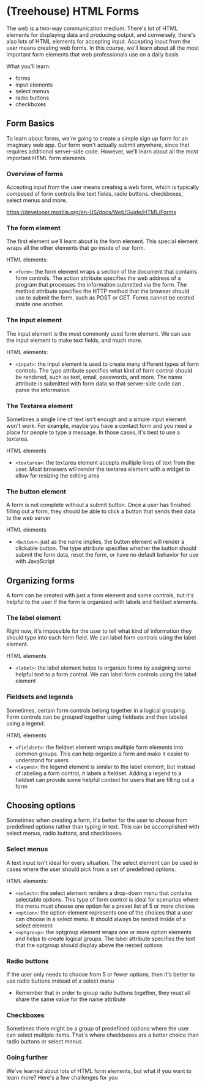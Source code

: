 # (Treehouse) HTML Forms

The web is a two-way communication medium. There's lot of HTML elements for displaying data and producing output, and conversely, there's also lots of HTML elements for accepting input. Accepting input from the user means creating web forms. In this course, we'll learn about all the most important form elements that web professionals use on a daily basis

What you'll learn:
* forms
* input elements
* select menus
* radio buttons
* checkboxes

## Form Basics
To learn about forms, we're going to create a simple sign up form for an imaginary web app. Our form won't actually submit anywhere, since that requires additional server-side code. However, we'll learn about all the most important HTML form elements.

### Overview of forms
Accepting input from the user means creating a web form, which is typically composed of form controls like text fields, radio buttons. checkboxes, select menus and more.

https://developer.mozilla.org/en-US/docs/Web/Guide/HTML/Forms

### The form element
The first element we'll learn about is the form element. This special element wraps all the other elements that go inside of our form.

HTML elements:
* `<form>`: the form element wraps a section of the document that contains form controls. The action attribute specifies the web address of a program that processes the information submitted via the form. The method attribute specifies the HTTP method that the browser should use to submit the form, such as POST or GET. Forms cannot be nested inside one another.

### The input element
The input element is the most commonly used form element. We can use the input element to make text fields, and much more.

HTML elements:
* `<input>`: the input element is used to create many different types of form controls. The type attribute specifies what kind of form control should be rendered, such as text, email, passwords, and more. The name attribute is submitted with form data so that server-side code can . parse the information

### The Textarea element
Sometimes a single line of text isn't enough and a simple input element won't work. For example, maybe you have a contact form and you need a place for people to type a message. In those cases, it's best to use a textarea.

HTML elements
* `<textarea>`: the textarea element accepts multiple lines of text from the user. Most browsers will render the textarea element with a widget to allow for resizing the editing area

### The button element
A form is not complete without a submit button. Once a user has finished filling out a form, they should be able to click a button that sends their data to the web server

HTML elements
* `<button>`: just as the name implies, the button element will render a clickable button. The type attribute specifies whether the button should submit the form data, reset the form, or have no default behavior for use with JavaScript

## Organizing forms
A form can be created with just a form element and some controls, but it's helpful to the user if the form is organized with labels and fieldset elements.

### The label element
Right now, it's impossible for the user to tell what kind of information they should type into each form field. We can label form controls using the label element.

HTML elements
* `<label>`: the label element helps to organize forms by assigning some helpful text to a form control. We can label form controls using the label element

### Fieldsets and legends
Sometimes, certain form controls belong together in a logical grouping. Form controls can be grouped together using fieldsets and then labeled using a legend.

HTML elements
* `<fieldset>`: the fieldset element wraps multiple form elements into common groups. This can help organize a form and make it easier to understand for users
* `<legend>`: the legend element is similar to the label element, but instead of labeling a form control, it labels a fieldset. Adding a legend to a fieldset can provide some helpful context for users that are filling out a form

## Choosing options
Sometimes when creating a form, it's better for the user to choose from predefined options rather than typing in text. This can be accomplished with select menus, radio buttons, and checkboxes.

### Select menus
A text input isn't ideal for every situation. The select element can be used in cases where the user should pick from a set of predefined options.

HTML elements:
* `<select>`: the select element renders a drop-down menu that contains selectable options. This type of form control is ideal for scenarios where the menu must choose one option for a preset list of 5 or more choices
* `<option>`: the option element represents one of the choices that a user can choose in a select menu. It should always be nested inside of a select element
* `<optgroup>`: the optgroup element wraps one or more option elements and helps to create logical groups. The label attribute specifies the text that the optgroup should display above the nested options

### Radio buttons
If the user only needs to choose from 5 or fewer options, then it's better to use radio buttons instead of a select menu

* Remember that in order to group radio buttons together, they must all share the same value for the name attribute

### Checkboxes
Sometimes there might be a group of predefined options where the user can select multiple items. That's where checkboxes are a better choice than radio buttons or select menus

### Going further
We've learned about lots of HTML form elements, but what if you want to learn more? Here's a few challenges for you

